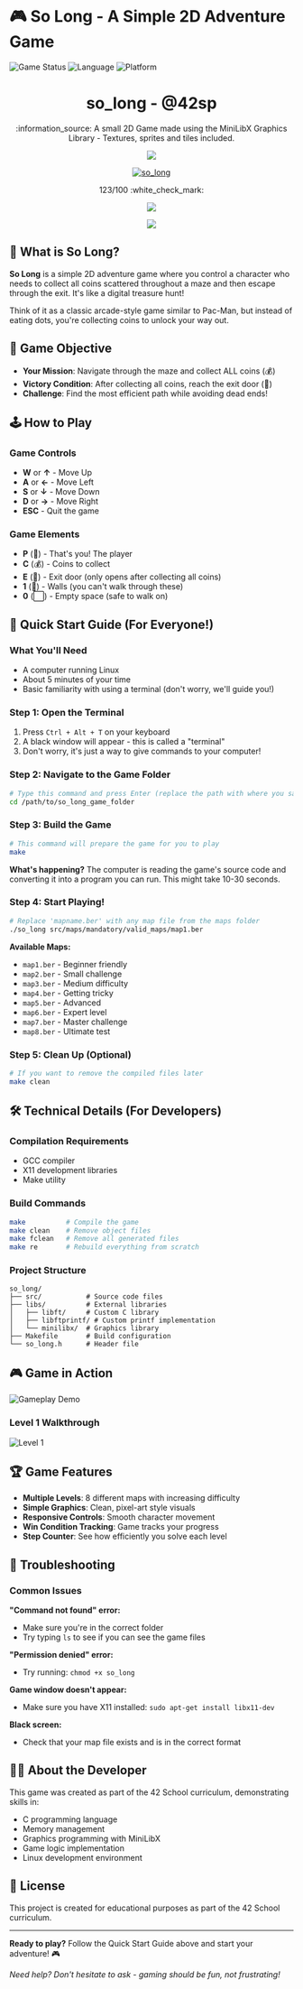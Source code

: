 # 🎮 So Long - A Simple 2D Adventure Game

![Game Status](https://img.shields.io/badge/Status-Completed-brightgreen)
![Language](https://img.shields.io/badge/Language-C-blue)
![Platform](https://img.shields.io/badge/Platform-Linux-orange)


<h1 align="center"> so_long - @42sp </h1>

<p align="center">:information_source: A small 2D Game made using the MiniLibX Graphics Library - Textures, sprites and tiles included. </p>
<p align="center"><a href="https://www.42sp.org.br/" target="_blank"><img src="https://img.shields.io/static/v1?label=&message=SP&color=000&style=for-the-badge&logo=42""></a></p>
<p align="center"><a href="https://github.com/augustobecker/so_long" target="_blank"><img align="center" alt="so_long" src="https://user-images.githubusercontent.com/81205527/179134510-48689e9e-f8e4-4165-be40-2e0ec8f5d60d.png"> </a></p>
<p align="center">123/100 :white_check_mark:</p>
<p align="center"><a href="https://github.com/augustobecker/SoLong/blob/main/READMES/README-ptbr.md" target="_blank"><img src="https://img.shields.io/badge/dispon%C3%ADvel%20tamb%C3%A9m%20em-PT--BR-yellow"></a></p>
<p align="center"><img src="https://user-images.githubusercontent.com/81205527/174392536-21619238-638a-4173-a77c-1b168c6c7898.png"> </p>

## 📖 What is So Long?

**So Long** is a simple 2D adventure game where you control a character who needs to collect all coins scattered throughout a maze and then escape through the exit. It's like a digital treasure hunt! 

Think of it as a classic arcade-style game similar to Pac-Man, but instead of eating dots, you're collecting coins to unlock your way out.

## 🎯 Game Objective

- **Your Mission**: Navigate through the maze and collect ALL coins (💰)
- **Victory Condition**: After collecting all coins, reach the exit door (🚪)
- **Challenge**: Find the most efficient path while avoiding dead ends!

## 🕹️ How to Play

### Game Controls
- **W** or **↑** - Move Up
- **A** or **←** - Move Left  
- **S** or **↓** - Move Down
- **D** or **→** - Move Right
- **ESC** - Quit the game

### Game Elements
- **P** (👤) - That's you! The player
- **C** (💰) - Coins to collect
- **E** (🚪) - Exit door (only opens after collecting all coins)
- **1** (🧱) - Walls (you can't walk through these)
- **0** (⬜) - Empty space (safe to walk on)

## 🚀 Quick Start Guide (For Everyone!)

### What You'll Need
- A computer running Linux
- About 5 minutes of your time
- Basic familiarity with using a terminal (don't worry, we'll guide you!)

### Step 1: Open the Terminal
1. Press `Ctrl + Alt + T` on your keyboard
2. A black window will appear - this is called a "terminal"
3. Don't worry, it's just a way to give commands to your computer!

### Step 2: Navigate to the Game Folder
```bash
# Type this command and press Enter (replace the path with where you saved the game)
cd /path/to/so_long_game_folder
```

### Step 3: Build the Game
```bash
# This command will prepare the game for you to play
make
```

**What's happening?** The computer is reading the game's source code and converting it into a program you can run. This might take 10-30 seconds.

### Step 4: Start Playing!
```bash
# Replace 'mapname.ber' with any map file from the maps folder
./so_long src/maps/mandatory/valid_maps/map1.ber
```

**Available Maps:**
- `map1.ber` - Beginner friendly
- `map2.ber` - Small challenge  
- `map3.ber` - Medium difficulty
- `map4.ber` - Getting tricky
- `map5.ber` - Advanced
- `map6.ber` - Expert level
- `map7.ber` - Master challenge
- `map8.ber` - Ultimate test

### Step 5: Clean Up (Optional)
```bash
# If you want to remove the compiled files later
make clean
```

## 🛠️ Technical Details (For Developers)

### Compilation Requirements
- GCC compiler
- X11 development libraries
- Make utility

### Build Commands
```bash
make          # Compile the game
make clean    # Remove object files
make fclean   # Remove all generated files
make re       # Rebuild everything from scratch
```

### Project Structure
```
so_long/
├── src/           # Source code files
├── libs/          # External libraries
│   ├── libft/     # Custom C library
│   ├── libftprintf/ # Custom printf implementation
│   └── minilibx/  # Graphics library
├── Makefile       # Build configuration
└── so_long.h      # Header file
```



   ## 🎮 Game in Action
   
   ![Gameplay Demo](screenshots_and_gifs/gameplay.gif)
   
   ### Level 1 Walkthrough
   ![Level 1](screenshots_and_gifs/level1_demo.gif)

## 🏆 Game Features

- **Multiple Levels**: 8 different maps with increasing difficulty
- **Simple Graphics**: Clean, pixel-art style visuals
- **Responsive Controls**: Smooth character movement
- **Win Condition Tracking**: Game tracks your progress
- **Step Counter**: See how efficiently you solve each level

## 🐛 Troubleshooting

### Common Issues

**"Command not found" error:**
- Make sure you're in the correct folder
- Try typing `ls` to see if you can see the game files

**"Permission denied" error:**
- Try running: `chmod +x so_long`

**Game window doesn't appear:**
- Make sure you have X11 installed: `sudo apt-get install libx11-dev`

**Black screen:**
- Check that your map file exists and is in the correct format

## 👨‍💻 About the Developer

This game was created as part of the 42 School curriculum, demonstrating skills in:
- C programming language
- Memory management
- Graphics programming with MiniLibX
- Game logic implementation
- Linux development environment

## 📄 License

This project is created for educational purposes as part of the 42 School curriculum.

---

**Ready to play?** Follow the Quick Start Guide above and start your adventure! 🎮

*Need help? Don't hesitate to ask - gaming should be fun, not frustrating!*
